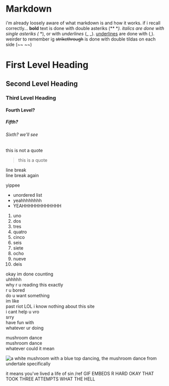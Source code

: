 # Markdown
i'm already loosely aware of what markdown is and how it works. if i recall correctly...
**bold** text is done with double asteriks (** **).
*italics* are done with single asteriks (* *), or with _underlines_ (_ _).
<ins>underlines</ins> are done with (<ins> </ins>). weirder to remember ig
~~strikethrough~~ is done with double tildas on each side (~~ ~~)
# First Level Heading
## Second Level Heading
### Third Level Heading
#### Fourth Level?
##### Fifth?
###### Sixth? we'll see

this is not a quote
> this is a quote

line break\
line break again

yippee

- unordered list
- yeahhhhhhhh
- YEAHHHHHHHHHHHH

1. uno
2. dos
3. tres
4. quatro
5. cinco
6. seis
7. siete
8. ocho
9. nueve
10. deis

okay im done counting \
uhhhhh \
why r u reading this exactly \
r u bored \
do u want something \
im like \
past riot LOL i know nothing about this site \
i cant help u vro \
srry \
have fun with \
whatever ur doing




mushroom dance \
mushroom dance \
whatever could it mean

![a white mushroom with a blue top dancing, the mushroom dance from undertale specifically](https://media1.tenor.com/m/cp4j8wW2K68AAAAd/mushroom-dance-dancing-mushroom.gif)

it means you've lived a life of sin /ref
GIF EMBEDS R HARD OKAY
THAT TOOK THREE ATTEMPTS WHAT THE HELL














